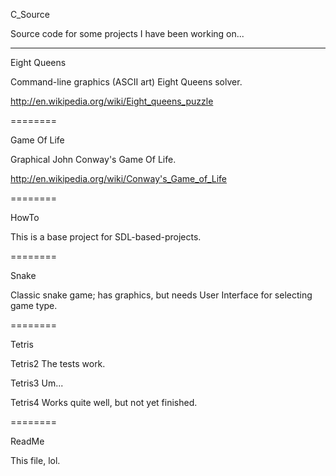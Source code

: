 C_Source

Source code for some projects I have been working on...

--------

Eight Queens

Command-line graphics (ASCII art) Eight Queens solver.

http://en.wikipedia.org/wiki/Eight_queens_puzzle

========

Game Of Life

Graphical John Conway's Game Of Life.

http://en.wikipedia.org/wiki/Conway's_Game_of_Life

========

HowTo

This is a base project for SDL-based-projects.

========

Snake

Classic snake game; has graphics, but needs User Interface for selecting game type.

========

Tetris

Tetris2 The tests work.

Tetris3 Um...

Tetris4 Works quite well, but not yet finished.

========

ReadMe

This file, lol.
